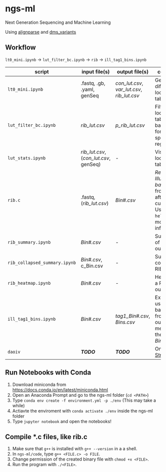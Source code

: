 # ngs-ml
Next Generation Sequencing and Machine Learning

Using [alignparse](https://jbloomlab.github.io/alignparse/) and [dms_variants](https://jbloomlab.github.io/dms_variants/)

## Workflow
`lt0_mini.ipynb` -> `lut_filter_bc.ipynb` -> `rib` -> `ill_tag1_bins.ipynb`

script | input file(s) | output file(s) | comment
--- | --- | --- | ---
`lt0_mini.ipynb` | .fastq, .gb, .yaml, genSeq | *con_lut.csv*, *var_lut.csv*, *rib_lut.csv* | Generate different look up tables
`lut_filter_bc.ipynb` | *rib_lut.csv* | *p_rib_lut.csv* | Filter lookup table barcodes for only specific region
`lut_stats.ipynb` | *rib_lut.csv*, (*con_lut.csv*, genSeq) | - | Visualize look up table
`rib.c` | .fastq, (*rib_lut.csv*) | *Bin#.csv* | *Read Illumina barcodes* from file after cutadapt. Use `rib --help` for more information.
`rib_summary.ipynb` | *Bin#.csv* | - | Summary of the RIB outputs
`rib_collapsed_summary.ipynb` | *Bin#.csv*, c_Bin.csv | - | Summary collapsed RIB outputs
`rib_heatmap.ipynb` | *Bin#.csv* | - | Heatmap of a RIB output
`ill_tag1_bins.ipynb` | *Bin#.csv* | *tag1_Bin#.csv*, *Bins.csv* | Extract usable barcodes from RIB output and merges them into *Bins.csv*
`daoiv` | _**TODO**_ | _**TODO**_ | On [Streamlit](https://share.streamlit.io/aa-schoepfer/daoiv/main/daoiv.py)
 
## Run Notebooks with Conda
1. Download miniconda from https://docs.conda.io/en/latest/miniconda.html
1. Open an Anaconda Prompt and go to the ngs-ml folder (`cd <PATH>`)
1. Type `conda env create -f environment.yml -p ./env` (This may take a while)
1. Actiavte the enviroment with `conda activate ./env` inside the ngs-ml folder
1. Type `jupyter notebook` and open the notebooks!

## Compile *.c files, like rib.c
1. Make sure that `g++` is installed with `g++ --version` in a a shell.
1. In `ngs-ml/code`, type `g++ <FILE.c> -o FILE`.
1. Change permission of the created binary file with `chmod +x <FILE>`.
1. Run the program with `./<FILE>`.
